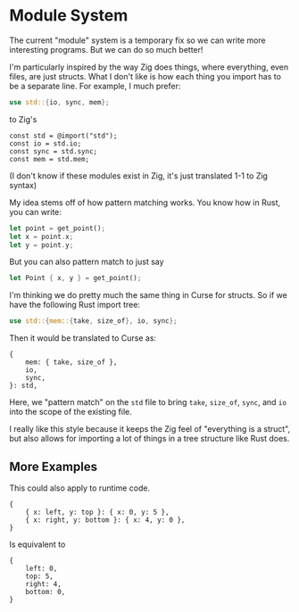 # Module System

The current "module" system is a temporary fix so we can write more interesting programs.
But we can do so much better!

I'm particularly inspired by the way Zig does things, where everything, even files, are just structs.
What I don't like is how each thing you import has to be a separate line. For example, I much prefer:
```rust
use std::{io, sync, mem};
```
to Zig's
```zig
const std = @import("std");
const io = std.io;
const sync = std.sync;
const mem = std.mem;
```
(I don't know if these modules exist in Zig, it's just translated 1-1 to Zig syntax)

My idea stems off of how pattern matching works. You know how in Rust, you can write:
```rust
let point = get_point();
let x = point.x;
let y = point.y;
```
But you can also pattern match to just say
```rust
let Point { x, y } = get_point();
```
I'm thinking we do pretty much the same thing in Curse for structs.
So if we have the following Rust import tree:
```rust
use std::{mem::{take, size_of}, io, sync};
```
Then it would be translated to Curse as:
```
{
    mem: { take, size_of },
    io,
    sync,
}: std,
```
Here, we "pattern match" on the `std` file to bring `take`, `size_of`, `sync`, and `io` into the scope of the existing file.

I really like this style because it keeps the Zig feel of "everything is a struct", but also allows for importing a lot of things in a tree structure like Rust does.

## More Examples

This could also apply to runtime code.
```
{
    { x: left, y: top }: { x: 0, y: 5 },
    { x: right, y: bottom }: { x: 4, y: 0 },
}
```

Is equivalent to
```
{
    left: 0,
    top: 5,
    right: 4,
    bottom: 0,
}
```


